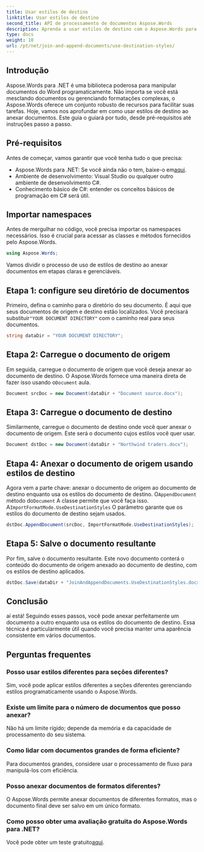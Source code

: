 ```yaml
---
title: Usar estilos de destino
linktitle: Usar estilos de destino
second_title: API de processamento de documentos Aspose.Words
description: Aprenda a usar estilos de destino com o Aspose.Words para .NET para anexar documentos perfeitamente, mantendo uma formatação consistente.
type: docs
weight: 10
url: /pt/net/join-and-append-documents/use-destination-styles/
---
```

## Introdução

Aspose.Words para .NET é uma biblioteca poderosa para manipular documentos do Word programaticamente. Não importa se você está mesclando documentos ou gerenciando formatações complexas, o Aspose.Words oferece um conjunto robusto de recursos para facilitar suas tarefas. Hoje, vamos nos aprofundar em como usar estilos de destino ao anexar documentos. Este guia o guiará por tudo, desde pré-requisitos até instruções passo a passo.

## Pré-requisitos

Antes de começar, vamos garantir que você tenha tudo o que precisa:

-  Aspose.Words para .NET: Se você ainda não o tem, baixe-o em[aqui](https://releases.aspose.com/words/net/).
- Ambiente de desenvolvimento: Visual Studio ou qualquer outro ambiente de desenvolvimento C#.
- Conhecimento básico de C#: entender os conceitos básicos de programação em C# será útil.

## Importar namespaces

Antes de mergulhar no código, você precisa importar os namespaces necessários. Isso é crucial para acessar as classes e métodos fornecidos pelo Aspose.Words.

```csharp
using Aspose.Words;
```

Vamos dividir o processo de uso de estilos de destino ao anexar documentos em etapas claras e gerenciáveis.

## Etapa 1: configure seu diretório de documentos

 Primeiro, defina o caminho para o diretório do seu documento. É aqui que seus documentos de origem e destino estão localizados. Você precisará substituir`"YOUR DOCUMENT DIRECTORY"` com o caminho real para seus documentos.

```csharp
string dataDir = "YOUR DOCUMENT DIRECTORY";
```

## Etapa 2: Carregue o documento de origem

Em seguida, carregue o documento de origem que você deseja anexar ao documento de destino. O Aspose.Words fornece uma maneira direta de fazer isso usando o`Document` aula.

```csharp
Document srcDoc = new Document(dataDir + "Document source.docx");
```

## Etapa 3: Carregue o documento de destino

Similarmente, carregue o documento de destino onde você quer anexar o documento de origem. Este será o documento cujos estilos você quer usar.

```csharp
Document dstDoc = new Document(dataDir + "Northwind traders.docx");
```

## Etapa 4: Anexar o documento de origem usando estilos de destino

 Agora vem a parte chave: anexar o documento de origem ao documento de destino enquanto usa os estilos do documento de destino. O`AppendDocument` método do`Document` A classe permite que você faça isso. A`ImportFormatMode.UseDestinationStyles` O parâmetro garante que os estilos do documento de destino sejam usados.

```csharp
dstDoc.AppendDocument(srcDoc, ImportFormatMode.UseDestinationStyles);
```

## Etapa 5: Salve o documento resultante

Por fim, salve o documento resultante. Este novo documento conterá o conteúdo do documento de origem anexado ao documento de destino, com os estilos de destino aplicados.

```csharp
dstDoc.Save(dataDir + "JoinAndAppendDocuments.UseDestinationStyles.docx");
```

## Conclusão

aí está! Seguindo esses passos, você pode anexar perfeitamente um documento a outro enquanto usa os estilos do documento de destino. Essa técnica é particularmente útil quando você precisa manter uma aparência consistente em vários documentos.

## Perguntas frequentes

### Posso usar estilos diferentes para seções diferentes?
Sim, você pode aplicar estilos diferentes a seções diferentes gerenciando estilos programaticamente usando o Aspose.Words.

### Existe um limite para o número de documentos que posso anexar?
Não há um limite rígido; depende da memória e da capacidade de processamento do seu sistema.

### Como lidar com documentos grandes de forma eficiente?
Para documentos grandes, considere usar o processamento de fluxo para manipulá-los com eficiência.

### Posso anexar documentos de formatos diferentes?
O Aspose.Words permite anexar documentos de diferentes formatos, mas o documento final deve ser salvo em um único formato.

### Como posso obter uma avaliação gratuita do Aspose.Words para .NET?
 Você pode obter um teste gratuito[aqui](https://releases.aspose.com/).